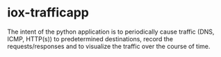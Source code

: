 # iox-trafficapp

The intent of the python application is to periodically cause traffic (DNS, ICMP, HTTP(s)) to predetermined destinations, record the requests/responses and to visualize the traffic over the course of time. 
